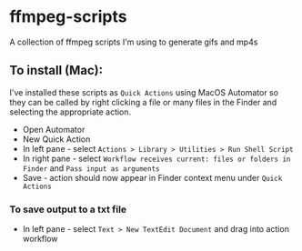 # ffmpeg-scripts
A collection of ffmpeg scripts I'm using to generate gifs and mp4s

## To install (Mac):

I've installed these scripts as `Quick Actions` using MacOS Automator so they can be called by right clicking a file or many files in the Finder and selecting the appropriate action.

- Open Automator
- New Quick Action
- In left pane - select `Actions > Library > Utilities > Run Shell Script`
- In right pane - select `Workflow receives current: files or folders in Finder` and `Pass input as arguments`
- Save - action should now appear in Finder context menu under `Quick Actions`

### To save output to a txt file

- In left pane - select `Text > New TextEdit Document` and drag into action workflow